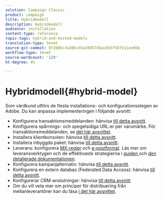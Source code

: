 ```yaml
---
solution: Campaign Classic
product: campaign
title: Hybridmodell
description: Hybridmodell
audience: installation
content-type: reference
topic-tags: hybrid-and-hosted-models
translation-type: tm+mt
source-git-commit: 972885c3a38bcd3a260574bacbb3f507e11ae05b
workflow-type: tm+mt
source-wordcount: '129'
ht-degree: 4%

---
```



# Hybridmodell{#hybrid-model}

Som värdkund utförs de flesta installations- och konfigurationsstegen av Adobe. Du kan anpassa implementeringen i följande avsnitt:

* Konfigurera transaktionsmeddelanden: hänvisa [till detta avsnitt](../../message-center/using/transactional-messaging-architecture.md).
* Konfigurera spårnings- och spegelsidiga URL:er per varumärke. För transaktionsmeddelanden, se [det här avsnittet](../../message-center/using/configuring-multibranding.md).
* Installera klientkonsolen: hänvisa [till detta avsnitt](../../installation/using/installing-the-client-console.md).
* Installera inbyggda paket: hänvisa [till detta avsnitt](../../installation/using/installing-campaign-standard-packages.md).
* Leverans: konfigurera [MX-regler](../../installation/using/email-deliverability.md#mx-configuration) och [e-postformat](../../installation/using/email-deliverability.md#managing-email-formats). Läs mer om leveransverktygen och de effektivaste strategierna i [guiden ](../../delivery/using/deliverability-key-points.md) och [den detaljerade dokumentationen](../../delivery/using/about-deliverability.md).
* Konfigurera kampanjalternativ: hänvisa [till detta avsnitt](../../installation/using/configuring-campaign-options.md).
* Konfigurera en extern databas (Federated Data Access): hänvisa [till detta avsnitt](../../installation/using/about-fda.md).
* Konfigurerar CRM-anslutningar: hänvisa [till detta avsnitt](../../platform/using/crm-connectors.md).
* Om du vill veta mer om principer för distribuering från mellanleverantörer kan du läsa [i det här avsnittet](../../installation/using/mid-sourcing-deployment.md).

